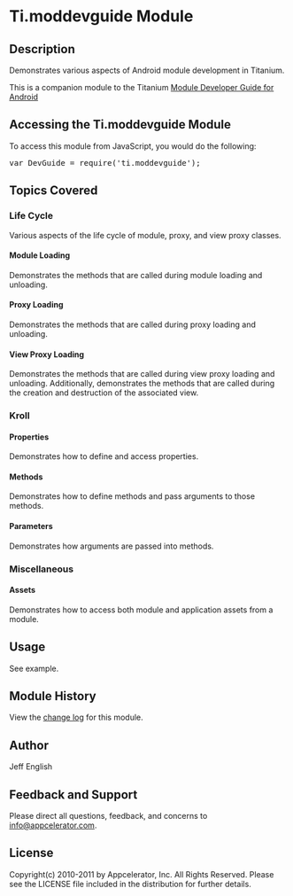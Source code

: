 # Ti.moddevguide Module

## Description

Demonstrates various aspects of Android module development in Titanium.

This is a companion module to the Titanium [Module Developer Guide for Android](http://wiki.appcelerator.org/display/guides/Module+Developer+Guide+for+Android)

## Accessing the Ti.moddevguide Module

To access this module from JavaScript, you would do the following:

<pre>var DevGuide = require('ti.moddevguide');</pre>

## Topics Covered

### Life Cycle

Various aspects of the life cycle of module, proxy, and view proxy classes.

#### Module Loading

Demonstrates the methods that are called during module loading and unloading.

#### Proxy Loading

Demonstrates the methods that are called during proxy loading and unloading.

#### View Proxy Loading

Demonstrates the methods that are called during view proxy loading and unloading. Additionally, demonstrates the methods that are called during the creation and destruction of the associated view.

### Kroll

#### Properties

Demonstrates how to define and access properties.

#### Methods

Demonstrates how to define methods and pass arguments to those methods.

#### Parameters

Demonstrates how arguments are passed into methods.

### Miscellaneous

#### Assets

Demonstrates how to access both module and application assets from a module.

## Usage

See example.

## Module History

View the [change log](changelog.html) for this module.

## Author

Jeff English

## Feedback and Support

Please direct all questions, feedback, and concerns to [info@appcelerator.com](mailto:info@appcelerator.com?subject=Android%20moddevguide%20Module).

## License

Copyright(c) 2010-2011 by Appcelerator, Inc. All Rights Reserved. Please see the LICENSE file included in the distribution for further details.
